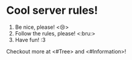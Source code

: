 # Cool server rules!
1. Be nice, please! <:cry:>
2. Follow the rules, please! <:bru:>
3. Have fun! :3

Checkout more at <#Tree> and <#Information>!